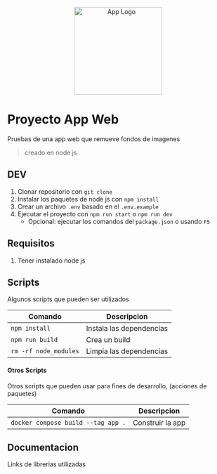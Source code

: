 <p align="center">
  <a href="https://github.com/" target="blank">
  <img src="https://cdn-icons-png.flaticon.com/512/25/25231.png" width="200" alt="App Logo" /></a>
</p>

# Proyecto App Web

Pruebas de una app web que remueve fondos de imagenes

> creado en node js

## DEV

1. Clonar repositorio con `git clone`
2. Instalar los paquetes de node js con `npm install`
3. Crear un archivo `.env` basado en el `.env.example`
4. Ejecutar el proyecto con `npm run start` o `npm run dev`
   - Opcional: ejecutar los comandos del `package.json` o usando `F5`

## Requisitos

1. Tener instalado node js

## Scripts

Algunos scripts que pueden ser utilizados

| Comando               | Descripcion              |
| --------------------- | ------------------------ |
| `npm install`         | Instala las dependencias |
| `npm run build`       | Crea un build            |
| `rm -rf node_modules` | Limpia las dependencias  |

#### Otros Scripts

Otros scripts que pueden usar para fines de desarrollo, (acciones de paquetes)

| Comando                            | Descripcion      |
| ---------------------------------- | ---------------- |
| `docker compose build --tag app .` | Construir la app |

## Documentacion

Links de librerias utilizadas
